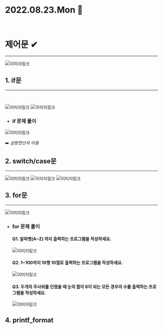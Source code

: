# 2022.08.23.Mon 📅
<br>

# 제어문 ✔
--------------
![이미지링크](https://ifh.cc/g/ncthAn.png)
<br>

## 1. if문
-----
<br>

![이미지링크](https://ifh.cc/g/hKfPKo.png)
![이미지링크](https://ifh.cc/g/tJf09f.png)
<br>

* ### if 문제 풀이

![이미지링크](https://ifh.cc/g/f8GXcX.png)
<br>

:arrow_right: _삼항연산자 이용_
<br>

## 2. switch/case문
-----------------
![이미지링크](https://ifh.cc/g/oDZy8F.jpg)
![이미지링크](https://ifh.cc/g/8jn7VD.png)
![이미지링크](https://ifh.cc/g/Dm5d7M.png)
<br>

## 3. for문
-----------------------
![이미지링크](https://ifh.cc/g/klfKoK.png)


* ### for 문제 풀이
   #### Q1. 알파벳(A~Z) 까지 출력하는 프로그램을 작성하세요.
   ![이미지링크](https://ifh.cc/g/8oVLwX.png)


   #### Q2. 1~100까지 10행 10열로 출력하는 프로그램을 작성하세요.
   ![이미지링크](https://ifh.cc/g/VCtxnt.png)


   #### Q3. 두개의 주사위를 던졌을 때 눈의 합이 6이 되는 모든 경우의 수를 출력하는 프로그램을 작성하세요.
   ![이미지링크](https://ifh.cc/g/l3m2S7.png)


## 4. printf_format
